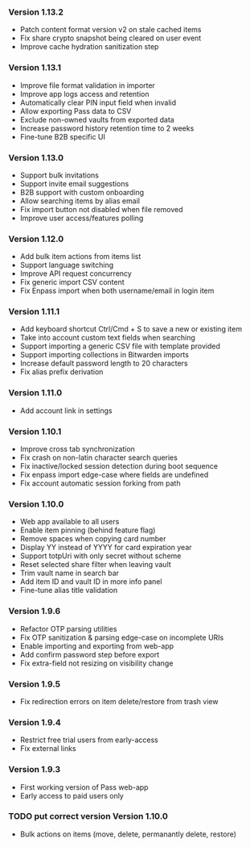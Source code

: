 ### Version 1.13.2

-   Patch content format version v2 on stale cached items
-   Fix share crypto snapshot being cleared on user event
-   Improve cache hydration sanitization step

### Version 1.13.1

-   Improve file format validation in importer
-   Improve app logs access and retention
-   Automatically clear PIN input field when invalid
-   Allow exporting Pass data to CSV
-   Exclude non-owned vaults from exported data
-   Increase password history retention time to 2 weeks
-   Fine-tune B2B specific UI

### Version 1.13.0

-   Support bulk invitations
-   Support invite email suggestions
-   B2B support with custom onboarding
-   Allow searching items by alias email
-   Fix import button not disabled when file removed
-   Improve user access/features polling

### Version 1.12.0

-   Add bulk item actions from items list
-   Support language switching
-   Improve API request concurrency
-   Fix generic import CSV content
-   Fix Enpass import when both username/email in login item

### Version 1.11.1

-   Add keyboard shortcut Ctrl/Cmd + S to save a new or existing item
-   Take into account custom text fields when searching
-   Support importing a generic CSV file with template provided
-   Support importing collections in Bitwarden imports
-   Increase default password length to 20 characters
-   Fix alias prefix derivation

### Version 1.11.0

-   Add account link in settings

### Version 1.10.1

-   Improve cross tab synchronization
-   Fix crash on non-latin character search queries
-   Fix inactive/locked session detection during boot sequence
-   Fix enpass import edge-case where fields are undefined
-   Fix account automatic session forking from path

### Version 1.10.0

-   Web app available to all users
-   Enable item pinning (behind feature flag)
-   Remove spaces when copying card number
-   Display YY instead of YYYY for card expiration year
-   Support totpUri with only secret without scheme
-   Reset selected share filter when leaving vault
-   Trim vault name in search bar
-   Add item ID and vault ID in more info panel
-   Fine-tune alias title validation

### Version 1.9.6

-   Refactor OTP parsing utilities
-   Fix OTP sanitization & parsing edge-case on incomplete URIs
-   Enable importing and exporting from web-app
-   Add confirm password step before export
-   Fix extra-field not resizing on visibility change

### Version 1.9.5

-   Fix redirection errors on item delete/restore from trash view

### Version 1.9.4

-   Restrict free trial users from early-access
-   Fix external links

### Version 1.9.3

-   First working version of Pass web-app
-   Early access to paid users only

### TODO put correct version Version 1.10.0

-   Bulk actions on items (move, delete, permanantly delete, restore)
